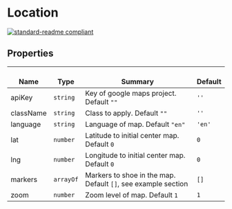 # Location
  [![standard-readme compliant](https://img.shields.io/badge/standard--readme-OK-green.svg?style=flat-square)](https://github.com/RichardLitt/standard-readme)
  

  ## Properties
  | </br>Name | </br>Type | </br>Summary | </br>Default | 
| ---- | ---- | ---- | ---- |
| apiKey | `string` | Key of google maps project. Default `""` | `''` |
| className | `string` | Class to apply. Default `""` | `''` |
| language | `string` | Language of map. Default `"en"` | `'en'` |
| lat | `number` | Latitude to initial center map. Default `0` | `0` |
| lng | `number` | Longitude to initial center map. Default `0` | `0` |
| markers | `arrayOf` | Markers to shoe in the map. Default `[]`, see example section | `[]` |
| zoom | `number` | Zoom level of map. Default `1` | `1` |